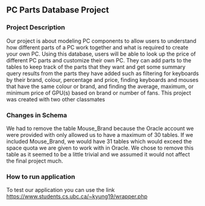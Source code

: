 
## PC Parts Database Project

### Project Description

Our project is about modeling PC components to allow users to understand how different parts of a PC work together and what is required to create your own PC. Using this database, users will be able to look up the price of different PC parts and customize their own PC. They can add parts to the tables to keep track of the parts that they want and get some summary query results from the parts they have added such as filtering for keyboards by their brand, colour, percentage and price, finding keyboards and mouses that have the same colour or brand, and finding the average, maximum, or minimum price of GPU(s) based on brand or number of fans. This project was created with two other classmates

### Changes in Schema

We had to remove the table Mouse_Brand because the Oracle account we were provided with only allowed us to have a maximum of 30 tables. If we included Mouse_Brand, we would have 31 tables which would exceed the space quota we are given to work with in Oracle. We chose to remove this table as it seemed to be a little trivial and we assumed it would not affect the final project much.


### How to run application

To test our application you can use the link https://www.students.cs.ubc.ca/~kyung19/wrapper.php
